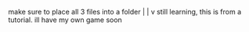 make sure to place all 3 files into a folder 
|
|
v
still learning, this is from a tutorial. ill have my own game soon
